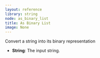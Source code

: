 ```yaml
---
layout: reference
library: string
node: as_binary_list
title: As Binary List
image: None
---
```

Convert a string into its binary representation

* **String**: The input string.

